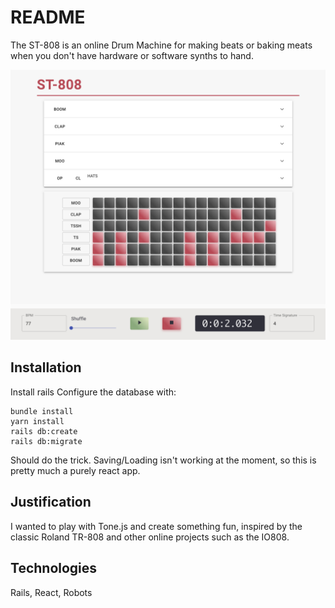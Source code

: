 # README

The ST-808 is an online Drum Machine for making beats or baking meats when you don't have hardware or software synths to hand.

![ST-808 screenshot](/planning/ST-808inAction.png)

## Installation

Install rails
Configure the database with:
```
bundle install
yarn install
rails db:create
rails db:migrate
```
Should do the trick.
Saving/Loading isn't working at the moment, so this is pretty much a purely react app.

## Justification
I wanted to play with Tone.js and create something fun, inspired by the classic Roland TR-808 and other online projects such as the IO808.

## Technologies
Rails, React, Robots